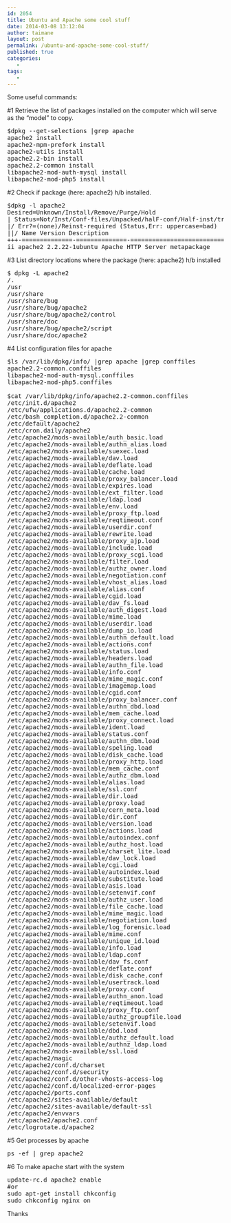 ```yaml
---
id: 2054
title: Ubuntu and Apache some cool stuff
date: 2014-03-08 13:12:04
author: taimane
layout: post
permalink: /ubuntu-and-apache-some-cool-stuff/
published: true
categories:
   -
tags:
   -
---
```

Some useful commands:

#1 Retrieve the list of packages installed on the computer which will serve as the “model” to copy.
<pre>$dpkg --get-selections |grep apache 
apache2 install
apache2-mpm-prefork install
apache2-utils install
apache2.2-bin install
apache2.2-common install
libapache2-mod-auth-mysql install
libapache2-mod-php5 install</pre>
#2 Check if package (here: apache2) h/b installed.
<pre>$dpkg -l apache2
Desired=Unknown/Install/Remove/Purge/Hold
| Status=Not/Inst/Conf-files/Unpacked/halF-conf/Half-inst/trig-aWait/Trig-pend
|/ Err?=(none)/Reinst-required (Status,Err: uppercase=bad)
||/ Name Version Description
+++-==============-==============-============================================
ii apache2 2.2.22-1ubuntu Apache HTTP Server metapackage</pre>
#3 List directory locations where the package (here: apache2) h/b installed
<pre>$ dpkg -L apache2
/.
/usr
/usr/share
/usr/share/bug
/usr/share/bug/apache2
/usr/share/bug/apache2/control
/usr/share/doc
/usr/share/bug/apache2/script
/usr/share/doc/apache2</pre>
#4 List configuration files for apache
<pre>$ls /var/lib/dpkg/info/ |grep apache |grep conffiles
apache2.2-common.conffiles
libapache2-mod-auth-mysql.conffiles
libapache2-mod-php5.conffiles

$cat /var/lib/dpkg/info/apache2.2-common.conffiles
/etc/init.d/apache2
/etc/ufw/applications.d/apache2.2-common
/etc/bash_completion.d/apache2.2-common
/etc/default/apache2
/etc/cron.daily/apache2
/etc/apache2/mods-available/auth_basic.load
/etc/apache2/mods-available/authn_alias.load
/etc/apache2/mods-available/suexec.load
/etc/apache2/mods-available/dav.load
/etc/apache2/mods-available/deflate.load
/etc/apache2/mods-available/cache.load
/etc/apache2/mods-available/proxy_balancer.load
/etc/apache2/mods-available/expires.load
/etc/apache2/mods-available/ext_filter.load
/etc/apache2/mods-available/ldap.load
/etc/apache2/mods-available/env.load
/etc/apache2/mods-available/proxy_ftp.load
/etc/apache2/mods-available/reqtimeout.conf
/etc/apache2/mods-available/userdir.conf
/etc/apache2/mods-available/rewrite.load
/etc/apache2/mods-available/proxy_ajp.load
/etc/apache2/mods-available/include.load
/etc/apache2/mods-available/proxy_scgi.load
/etc/apache2/mods-available/filter.load
/etc/apache2/mods-available/authz_owner.load
/etc/apache2/mods-available/negotiation.conf
/etc/apache2/mods-available/vhost_alias.load
/etc/apache2/mods-available/alias.conf
/etc/apache2/mods-available/cgid.load
/etc/apache2/mods-available/dav_fs.load
/etc/apache2/mods-available/auth_digest.load
/etc/apache2/mods-available/mime.load
/etc/apache2/mods-available/userdir.load
/etc/apache2/mods-available/dump_io.load
/etc/apache2/mods-available/authn_default.load
/etc/apache2/mods-available/actions.conf
/etc/apache2/mods-available/status.load
/etc/apache2/mods-available/headers.load
/etc/apache2/mods-available/authn_file.load
/etc/apache2/mods-available/info.conf
/etc/apache2/mods-available/mime_magic.conf
/etc/apache2/mods-available/imagemap.load
/etc/apache2/mods-available/cgid.conf
/etc/apache2/mods-available/proxy_balancer.conf
/etc/apache2/mods-available/authn_dbd.load
/etc/apache2/mods-available/mem_cache.load
/etc/apache2/mods-available/proxy_connect.load
/etc/apache2/mods-available/ident.load
/etc/apache2/mods-available/status.conf
/etc/apache2/mods-available/authn_dbm.load
/etc/apache2/mods-available/speling.load
/etc/apache2/mods-available/disk_cache.load
/etc/apache2/mods-available/proxy_http.load
/etc/apache2/mods-available/mem_cache.conf
/etc/apache2/mods-available/authz_dbm.load
/etc/apache2/mods-available/alias.load
/etc/apache2/mods-available/ssl.conf
/etc/apache2/mods-available/dir.load
/etc/apache2/mods-available/proxy.load
/etc/apache2/mods-available/cern_meta.load
/etc/apache2/mods-available/dir.conf
/etc/apache2/mods-available/version.load
/etc/apache2/mods-available/actions.load
/etc/apache2/mods-available/autoindex.conf
/etc/apache2/mods-available/authz_host.load
/etc/apache2/mods-available/charset_lite.load
/etc/apache2/mods-available/dav_lock.load
/etc/apache2/mods-available/cgi.load
/etc/apache2/mods-available/autoindex.load
/etc/apache2/mods-available/substitute.load
/etc/apache2/mods-available/asis.load
/etc/apache2/mods-available/setenvif.conf
/etc/apache2/mods-available/authz_user.load
/etc/apache2/mods-available/file_cache.load
/etc/apache2/mods-available/mime_magic.load
/etc/apache2/mods-available/negotiation.load
/etc/apache2/mods-available/log_forensic.load
/etc/apache2/mods-available/mime.conf
/etc/apache2/mods-available/unique_id.load
/etc/apache2/mods-available/info.load
/etc/apache2/mods-available/ldap.conf
/etc/apache2/mods-available/dav_fs.conf
/etc/apache2/mods-available/deflate.conf
/etc/apache2/mods-available/disk_cache.conf
/etc/apache2/mods-available/usertrack.load
/etc/apache2/mods-available/proxy.conf
/etc/apache2/mods-available/authn_anon.load
/etc/apache2/mods-available/reqtimeout.load
/etc/apache2/mods-available/proxy_ftp.conf
/etc/apache2/mods-available/authz_groupfile.load
/etc/apache2/mods-available/setenvif.load
/etc/apache2/mods-available/dbd.load
/etc/apache2/mods-available/authz_default.load
/etc/apache2/mods-available/authnz_ldap.load
/etc/apache2/mods-available/ssl.load
/etc/apache2/magic
/etc/apache2/conf.d/charset
/etc/apache2/conf.d/security
/etc/apache2/conf.d/other-vhosts-access-log
/etc/apache2/conf.d/localized-error-pages
/etc/apache2/ports.conf
/etc/apache2/sites-available/default
/etc/apache2/sites-available/default-ssl
/etc/apache2/envvars
/etc/apache2/apache2.conf
/etc/logrotate.d/apache2</pre>
#5 Get processes by apache
<pre>ps -ef | grep apache2</pre>
#6 To make apache start with the system
<pre>update-rc.d apache2 enable
#or
sudo apt-get install chkconfig
sudo chkconfig nginx on</pre>
Thanks  
